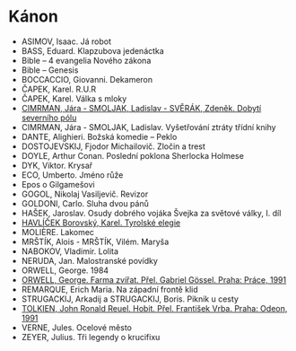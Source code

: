 # Kánon

- ASIMOV, Isaac. Já robot
- BASS, Eduard. Klapzubova jedenáctka
- Bible – 4 evangelia Nového zákona
- Bible – Genesis
- BOCCACCIO, Giovanni. Dekameron
- ČAPEK, Karel. R.U.R
- ČAPEK, Karel. Válka s mloky
- [CIMRMAN, Jára - SMOLJAK, Ladislav - SVĚRÁK, Zdeněk. Dobytí severního pólu](./pdf/dobyti_severniho_polu.pdf)
- CIMRMAN, Jára - SMOLJAK, Ladislav. Vyšetřování ztráty třídní knihy
- DANTE, Alighieri. Božská komedie – Peklo
- DOSTOJEVSKIJ, Fjodor Michailovič. Zločin a trest
- DOYLE, Arthur Conan. Poslední poklona Sherlocka Holmese
- DYK, Viktor. Krysař
- ECO, Umberto. Jméno růže
- Epos o Gilgamešovi
- GOGOL, Nikolaj Vasiljevič. Revizor
- GOLDONI, Carlo. Sluha dvou pánů
- HAŠEK, Jaroslav. Osudy dobrého vojáka Švejka za světové války, I. díl
- [HAVLÍČEK Borovský, Karel. Tyrolské elegie](./pdf/tyrolske_elegie.pdf)
- MOLIÈRE. Lakomec
- MRŠTÍK, Alois - MRŠTÍK, Vilém. Maryša
- NABOKOV, Vladimir. Lolita
- NERUDA, Jan. Malostranské povídky
- ORWELL, George. 1984
- [ORWELL, George. Farma zvířat. Přel. Gabriel Gössel. Praha: Práce, 1991](./pdf/farma_zvirat.pdf)
- REMARQUE, Erich Maria. Na západní frontě klid
- STRUGACKIJ, Arkadij a STRUGACKIJ, Boris. Piknik u cesty
- [TOLKIEN, John Ronald Reuel. Hobit. Přel. František Vrba. Praha: Odeon, 1991](./pdf/hobit.pdf)
- VERNE, Jules. Ocelové město
- ZEYER, Julius. Tři legendy o krucifixu
